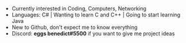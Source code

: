 - Currently interested in Coding, Computers, Networking
- Languages: C# | Wanting to learn C and C++ | Going to start learning Java
- New to Github, don't expect me to know everything
- Discord: **eggs benedict#5500** if you want to give me project ideas
